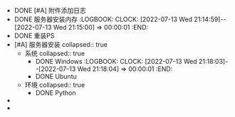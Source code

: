 - DONE [#A] 附件添加日志
- DONE 服务器安装内存
  :LOGBOOK:
  CLOCK: [2022-07-13 Wed 21:14:59]--[2022-07-13 Wed 21:15:00] =>  00:00:01
  :END:
- DONE 重装PS
- [#A] 服务器安装
  collapsed:: true
	- 系统
	  collapsed:: true
		- DONE Windows
		  :LOGBOOK:
		  CLOCK: [2022-07-13 Wed 21:18:03]--[2022-07-13 Wed 21:18:04] =>  00:00:01
		  :END:
		- DONE Ubuntu
	- 环境
	  collapsed:: true
		- DONE Python
-
-